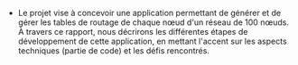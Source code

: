 * Le projet vise à concevoir une application permettant de générer et de gérer les tables de 
routage de chaque nœud d'un réseau de 100 nœuds. À travers ce rapport, nous décrirons les 
différentes étapes de développement de cette application, en mettant l'accent sur les
aspects techniques (partie de code) et les défis rencontrés.
